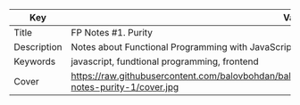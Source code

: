 | Key           | Value                                                                                                                        |
| ------------- | ---------------------------------------------------------------------------------------------------------------------------- |
| Title         | FP Notes #1. Purity                                                                                                          |
| Description   | Notes about Functional Programming with JavaScript                                                                           |
| Keywords      | javascript, fundtional programming, frontend                                                                                 |
| Cover         | https://raw.githubusercontent.com/balovbohdan/balovbohdan.github.io/main/docs/content/blog/posts/fp-notes-purity-1/cover.jpg |
